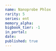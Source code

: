 ```yaml
---
name: Nanoprobe Phlox
rarity: 5
series: ent
memory_alpha:
bigbook_tier: -1
in_portal:
date:
published: true
---
```



